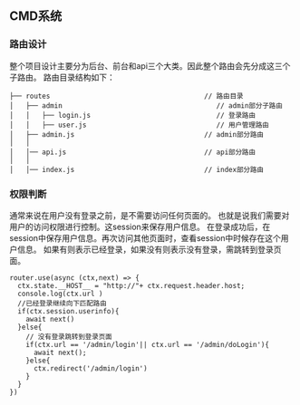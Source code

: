 ## CMD系统

### 路由设计
整个项目设计主要分为后台、前台和api三个大类。因此整个路由会先分成这三个子路由。
路由目录结构如下：
```
├── routes                                      // 路由目录
│   ├── admin                                      // admin部分子路由
│   │   ├── login.js                               // 登录路由
│   │   ├── user.js                                // 用户管理路由
│   ├── admin.js                                // admin部分路由
│   │
│   │── api.js                                  // api部分路由
│   │
│   │── index.js                                // index部分路由
```

### 权限判断
通常来说在用户没有登录之前，是不需要访问任何页面的。
也就是说我们需要对用户的访问权限进行控制。这session来保存用户信息。
在登录成功后，在session中保存用户信息。再次访问其他页面时，查看session中时候存在这个用户信息。
如果有则表示已经登录，如果没有则表示没有登录，需跳转到登录页面。
```
router.use(async (ctx,next) => {
  ctx.state.__HOST__ = "http://"+ ctx.request.header.host;
  console.log(ctx.url )
  //已经登录继续向下匹配路由
  if(ctx.session.userinfo){
    await next()
  }else{
    // 没有登录跳转到登录页面
    if(ctx.url == '/admin/login'|| ctx.url == '/admin/doLogin'){
      await next();
    }else{
      ctx.redirect('/admin/login')
    }
  }
})

```
